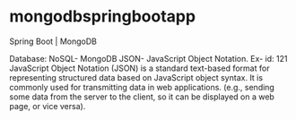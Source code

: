 # mongodbspringbootapp
Spring Boot | MongoDB

Database: NoSQL- MongoDB
JSON- JavaScript Object Notation. Ex- id: 121
JavaScript Object Notation (JSON) is a standard 
text-based format for representing structured data 
based on JavaScript object syntax. It is commonly used 
for transmitting data in web applications. 
(e.g., sending some data from the server to the client, 
so it can be displayed on a web page, or vice versa).
